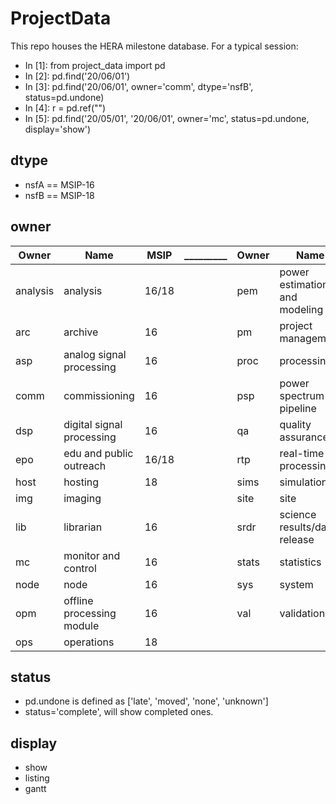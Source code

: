 # ProjectData

This repo houses the HERA milestone database.  For a typical session:

- In [1]: from project_data import pd
- In [2]: pd.find('20/06/01')
- In [3]: pd.find('20/06/01', owner='comm', dtype='nsfB', status=pd.undone)
- In [4]: r = pd.ref("<Description from plot>")
- In [5]: pd.find('20/05/01', '20/06/01', owner='mc', status=pd.undone, display='show')

## dtype
* nsfA == MSIP-16
* nsfB == MSIP-18

## owner
Owner     |        Name              | MSIP |_________| Owner | Name                         | MSIP
----------|--------------------------|------|---------|-------|------------------------------|----------
analysis  | analysis                 | 16/18|         | pem   | power estimation and modeling| 16/18
arc       | archive                  | 16   |         | pm    | project management           | 16/18
asp       | analog signal processing | 16   |         | proc  | processing                   | 18
comm      | commissioning            | 16   |         | psp   | power spectrum pipeline      | 16/18
dsp       | digital signal processing| 16   |         | qa    | quality assurance            |
epo       | edu and public outreach  | 16/18|         | rtp   | real-time processing         | 16
host      | hosting                  | 18   |         | sims  | simulations                  |
img       | imaging                  |      |         | site  | site                         |
lib       | librarian                | 16   |         | srdr  | science results/data release |
mc        | monitor and control      | 16   |         | stats | statistics                   |
node      | node                     | 16   |         | sys   | system                       | 18
opm       | offline processing module| 16   |         | val   | validation                   |
ops       | operations               | 18   |         |       |                              |

## status
* pd.undone is defined as ['late', 'moved', 'none', 'unknown']
* status='complete', will show completed ones.

## display
* show
* listing
* gantt
